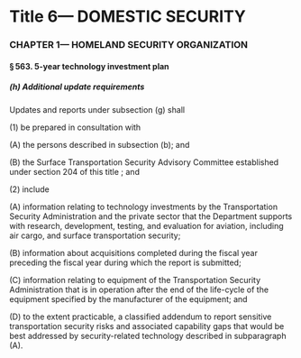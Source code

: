 
# Title 6— DOMESTIC SECURITY
### CHAPTER 1— HOMELAND SECURITY ORGANIZATION
#### § 563. 5-year technology investment plan
##### (h) Additional update requirements

Updates and reports under subsection (g) shall

(1) be prepared in consultation with

(A) the persons described in subsection (b); and

(B) the Surface Transportation Security Advisory Committee established under section 204 of this title ; and

(2) include

(A) information relating to technology investments by the Transportation Security Administration and the private sector that the Department supports with research, development, testing, and evaluation for aviation, including air cargo, and surface transportation security;

(B) information about acquisitions completed during the fiscal year preceding the fiscal year during which the report is submitted;

(C) information relating to equipment of the Transportation Security Administration that is in operation after the end of the life-cycle of the equipment specified by the manufacturer of the equipment; and

(D) to the extent practicable, a classified addendum to report sensitive transportation security risks and associated capability gaps that would be best addressed by security-related technology described in subparagraph (A).
